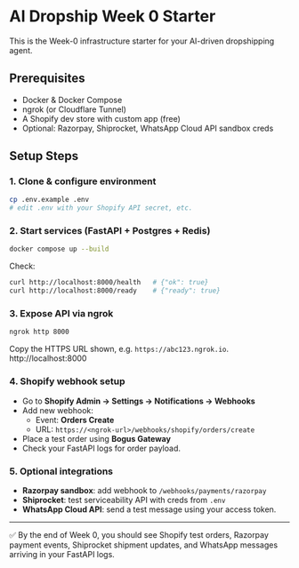 # AI Dropship Week 0 Starter

This is the Week-0 infrastructure starter for your AI-driven dropshipping agent.

## Prerequisites
- Docker & Docker Compose
- ngrok (or Cloudflare Tunnel)
- A Shopify dev store with custom app (free)
- Optional: Razorpay, Shiprocket, WhatsApp Cloud API sandbox creds

## Setup Steps

### 1. Clone & configure environment
```bash
cp .env.example .env
# edit .env with your Shopify API secret, etc.
```

### 2. Start services (FastAPI + Postgres + Redis)
```bash
docker compose up --build
```
Check:
```bash
curl http://localhost:8000/health   # {"ok": true}
curl http://localhost:8000/ready    # {"ready": true}
```

### 3. Expose API via ngrok
```bash
ngrok http 8000
```
Copy the HTTPS URL shown, e.g. `https://abc123.ngrok.io`.
http://localhost:8000 
### 4. Shopify webhook setup
- Go to **Shopify Admin → Settings → Notifications → Webhooks**
- Add new webhook:
  - Event: **Orders Create**
  - URL: `https://<ngrok-url>/webhooks/shopify/orders/create`
- Place a test order using **Bogus Gateway**
- Check your FastAPI logs for order payload.

### 5. Optional integrations
- **Razorpay sandbox**: add webhook to `/webhooks/payments/razorpay`
- **Shiprocket**: test serviceability API with creds from `.env`
- **WhatsApp Cloud API**: send a test message using your access token.

---

✅ By the end of Week 0, you should see Shopify test orders, Razorpay payment events, Shiprocket shipment updates, and WhatsApp messages arriving in your FastAPI logs.
